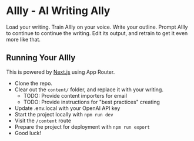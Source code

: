 # AIlly - AI Writing Ally

Load your writing.
Train AIlly on your voice.
Write your outline.
Prompt AIlly to continue to continue the writing.
Edit its output, and retrain to get it even more like that.

## Running Your AIlly

This is powered by [Next.js](https://nextjs.org/) using App Router.

- Clone the repo.
- Clear out the `content/` folder, and replace it with your writing.
  - TODO: Provide content importers for email
  - TODO: Provide instructions for "best practices" creating
- Update .env.local with your OpenAI API key
- Start the project locally with `npm run dev`
- Visit the `/content` route
- Prepare the project for deployment with `npm run export`
- Good luck!
